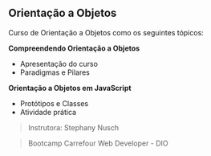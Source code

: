 ## Orientação a Objetos



Curso de Orientação a Objetos  como os seguintes tópicos:



**Compreendendo Orientação a Objetos**

- Apresentação do curso
- Paradigmas e Pilares



**Orientação a Objetos em JavaScript**

- Protótipos e Classes
- Atividade prática



> Instrutora: Stephany Nusch

> Bootcamp Carrefour Web Developer - DIO